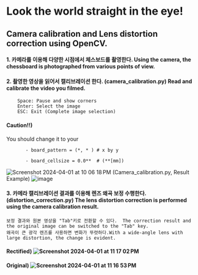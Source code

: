 # Look the world straight in the eye!
## Camera calibration and Lens distortion correction using OpenCV.


#### 1. 카메라를 이용해 다양한 시점에서 체스보드를 촬영한다. Using the camera, the chessboard is photographed from various points of view.


#### 2. 촬영한 영상을 읽어서 캘리브레이션 한다. (camera_calibration.py) Read and calibrate the video you filmed.


        Space: Pause and show corners  
        Enter: Select the image  
        ESC: Exit (Complete image selection) 

#### Caution!!)  
   You should change it to your

           - board_pattern = (*, * ) # x by y
   
           - board_cellsize = 0.0**  # (**[mm])
![Screenshot 2024-04-01 at 10 06 18 PM](https://github.com/st-min/Look-the-world-straight-in-the-eye/assets/70586865/57668903-216b-41b1-ac6f-0dbe6e057e2a)
                                                        (Camera_calibration.py, Result Example)
![image](https://github.com/st-min/Look-the-world-straight-in-the-eye/assets/70586865/19f6701c-ca8d-4cc5-869e-81bc0eb6d2f8)
  
  
   
#### 3. 카메라 캘리브레이션 결과를 이용해 렌즈 왜곡 보정 수행한다. (distortion_correction.py)  The lens distortion correction is performed using the camera calibration result.

    보정 결과와 원본 영상을 "Tab"키로 전환할 수 있다.  The correction result and the original image can be switched to the "Tab" key.
    왜곡이 큰 광각 렌즈를 사용하면 변화가 뚜렷하다.With a wide-angle lens with large distortion, the change is evident.
    
#### Rectified) ![Screenshot 2024-04-01 at 11 17 02 PM](https://github.com/st-min/Look-the-world-straight-in-the-eye/assets/70586865/4fca1157-a19f-4adb-bdd4-e1fb8769bd9c)
                                                                        
#### Original)  ![Screenshot 2024-04-01 at 11 16 53 PM](https://github.com/st-min/Look-the-world-straight-in-the-eye/assets/70586865/6ba1fee9-3868-4173-9c8c-146571a348f1)
